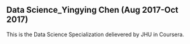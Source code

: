 ## Data Science_Yingying Chen (Aug 2017-Oct 2017)
This is the Data Science Specialization delievered by JHU in Coursera. 
